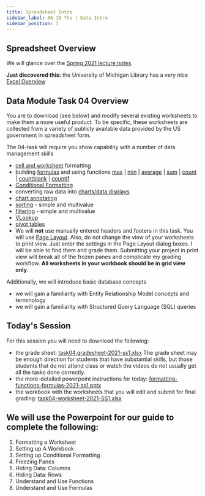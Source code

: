 ```yaml
---
title: Spreadsheet Intro
sidebar_label: 06-10 Thu | Data Intro
sidebar_position: 1
---
```


## Spreadsheet Overview

We will glance over the [Spring 2021 lecture notes](https://ils.unc.edu/courses/2021_spring/inls161_001/11a.01.preps.html).

**Just discovered this:** the University of Michigan Library has a very nice [Excel Overview](https://guides.lib.umich.edu/excel)

## Data Module Task 04 Overview

You are to download (see below) and modify several existing worksheets to make them a more useful product. To be specific, these worksheets are collected from a variety of publicly available data provided by the US government in spreadsheet form.

The 04-task will require you show capability with a number of data management skills

* [cell and worksheet](https://support.microsoft.com/en-us/office/quick-start-format-a-worksheet-d70f75a2-23e6-4c92-83d6-2f219e4ad42e) formatting
* building [formulas](https://support.microsoft.com/en-us/office/overview-of-formulas-in-excel-ecfdc708-9162-49e8-b993-c311f47ca173) and using functions [max](https://support.office.com/en-US/article/MAX-function-E0012414-9AC8-4B34-9A47-73E662C08098) | [min](https://support.office.com/en-US/article/MIN-function-61635D12-920F-4CE2-A70F-96F202DCC152) | [average](https://support.office.com/en-US/article/AVERAGE-function-047BAC88-D466-426C-A32B-8F33EB960CF6) | [sum](https://support.office.com/en-US/article/SUM-function-043E1C7D-7726-4E80-8F32-07B23E057F89) | [count](https://support.office.com/en-us/article/COUNT-function-a59cd7fc-b623-4d93-87a4-d23bf411294c) | [countblank](https://support.office.com/en-us/article/COUNTBLANK-function-6a92d772-675c-4bee-b346-24af6bd3ac22) | [countif](https://support.office.com/en-us/article/COUNTIF-function-e0de10c6-f885-4e71-abb4-1f464816df34)
* [Conditional Formatting](https://support.microsoft.com/en-us/office/use-conditional-formatting-to-highlight-information-fed60dfa-1d3f-4e13-9ecb-f1951ff89d7f?redirectSourcePath=%252fen-us%252foffice%252f34402f91-c7e7-4060-944c-65d913033d18&ui=en-US&rs=en-US&ad=US)
* converting raw data into [charts/data displays](https://support.office.com/en-US/article/Video-Create-charts-231c42d2-5e58-40e1-99f0-cbe618cfee1d)
* [chart annotating](https://support.office.com/en-us/article/Add-shapes-0e492bb4-3f91-43b5-803f-dd0998e0eb89)
* [sorting](https://support.microsoft.com/en-us/office/sort-data-in-a-range-or-table-62d0b95d-2a90-4610-a6ae-2e545c4a4654) - simple and multivalue
* [filtering](https://support.microsoft.com/en-us/office/filter-data-in-a-range-or-table-01832226-31b5-4568-8806-38c37dcc180e) - simple and multivalue
* [VLookup](https://support.microsoft.com/en-us/office/vlookup-function-0bbc8083-26fe-4963-8ab8-93a18ad188a1)
* [pivot tables](https://support.microsoft.com/en-us/office/create-a-pivottable-to-analyze-worksheet-data-a9a84538-bfe9-40a9-a8e9-f99134456576)
* We will **not** use manually entered headers and footers in this task. You will use [Page Layout](https://support.microsoft.com/en-us/office/page-setup-71c20d94-b13e-48fd-9800-cedd1fec6da3). Also, do not change the view of your worksheets to print view. Just enter the settings in the Page Layout dialog boxes. I will be able to find them and grade them. Submitting your project in print view will break all of the frozen panes and complicate my grading workflow. **All worksheets in your workbook should be in grid view only**.

Additionally, we will introduce basic database concepts

 * we will gain a familiarity with Entity Relationship Model concepts and terminology
 * we will gain a familiarity with Structured Query Language (SQL) queries

## Today's Session

For this session you will need to download the following: 

* the grade sheet: [task04.gradesheet-2021-ss1.xlsx](https://sakai.unc.edu/access/content/group/495258d0-d1a8-4987-a9b4-330863ce1068/task04.gradesheet-2021-ss1.xlsx) The grade sheet may be enough direction for students that have substantial skills, but those students that do not attend class or watch the videos do not usually get all the tasks done correctly.
* the more-detailed powerpoint instructions for today: [formatting-functions-formulas-2021-ss1.pptx](https://sakai.unc.edu/access/content/group/495258d0-d1a8-4987-a9b4-330863ce1068/formatting-functions-formulas-2021-ss1.pptx)
* the workbook with the worksheets that you will edit and submit for final grading: [task04-worksheet-2021-SS1.xlsx](https://sakai.unc.edu/access/content/group/495258d0-d1a8-4987-a9b4-330863ce1068/task04-worksheet-2021-SS1.xlsx)

## We will use the Powerpoint for our guide to complete the following:

1. Formatting a Worksheet
2. Setting up A Workbook
3. Setting up Conditional Formatting
4. Freezing Panes
4. Hiding Data: Columns
5. Hiding Data: Rows
6. Understand and Use Functions
7. Understand and Use Formulas




